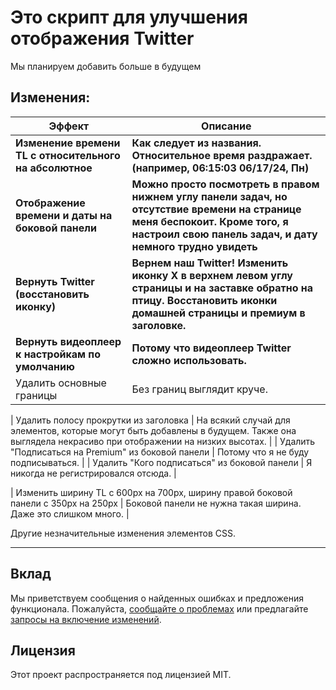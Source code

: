 # Это скрипт для улучшения отображения Twitter

Мы планируем добавить больше в будущем

## Изменения:

| Эффект                                                  | Описание                                                                                                                                                                                 |
| ------------------------------------------------------- | ---------------------------------------------------------------------------------------------------------------------------------------------------------------------------------------- |
| **Изменение времени TL с относительного на абсолютное** | **Как следует из названия. Относительное время раздражает. (например, 06:15:03 06/17/24, Пн)**                                                                                           |
| **Отображение времени и даты на боковой панели**        | **Можно просто посмотреть в правом нижнем углу панели задач, но отсутствие времени на странице меня беспокоит. Кроме того, я настроил свою панель задач, и дату немного трудно увидеть** |
| **Вернуть Twitter (восстановить иконку)**               | **Вернем наш Twitter! Изменить иконку X в верхнем левом углу страницы и на заставке обратно на птицу. Восстановить иконки домашней страницы и премиум в заголовке.**                     |
| **Вернуть видеоплеер к настройкам по умолчанию**        | **Потому что видеоплеер Twitter сложно использовать.**                                                                                                                                   |
| Удалить основные границы                                | Без границ выглядит круче.                                                                                                                                                               |

| Удалить полосу прокрутки из заголовка | На всякий случай для элементов, которые могут быть добавлены в будущем. Также она выглядела некрасиво при отображении на низких высотах. |
| Удалить "Подписаться на Premium" из боковой панели | Потому что я не буду подписываться. |
| Удалить "Кого подписаться" из боковой панели | Я никогда не регистрировался отсюда. |

| Изменить ширину TL с 600px на 700px, ширину правой боковой панели с 350px на 250px | Боковой панели не нужна такая ширина. Даже это слишком много. |

Другие незначительные изменения элементов CSS.

---

## Вклад

Мы приветствуем сообщения о найденных ошибках и предложения функционала. Пожалуйста, [сообщайте о проблемах](https://github.com/yossy17/twitter-kaizen/issues) или предлагайте [запросы на включение изменений](https://github.com/yossy17/twitter-kaizen/pulls).

## Лицензия

Этот проект распространяется под лицензией MIT.
